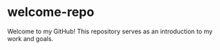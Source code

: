 # welcome-repo
Welcome to my GitHub! This repository serves as an introduction to my work and goals.
